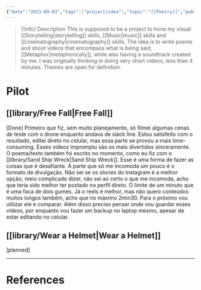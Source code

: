 ```yaml
---
{"date":"2023-09-03","tags":["project/idea"],"topic":"[[Poetry]]","publish":true,"description":"Creative experiment in weaving words, sound, and visuals into a single, evocative experience.","PassFrontmatter":true}
---
```


>[!info] Description
> This is supposed to be a project to hone my visual [[Storytelling\|storytelling]] skills, [[Music\|music]] skills and [[cinematography\|cinematography]] skills. The idea is to write poems and shoot videos that encompass what is being said, [[Metaphor\|metaphorically]], while also having a soundtrack created by me. I was originally thinking in doing very short videos, less than 4 minutes. Themes are open for definition.
# Pilot
## [[library/Free Fall\|Free Fall]]
[Done]
Primeiro que fiz, sem muito planejamento, só filmei algumas cenas de teste com o drone enquanto andava de slack line. Estou satisfeito com o resultado, editei direto no celular, mas essa parte se provou a mais time-consuming. Esses vídeos impromptu são os mais divertidos sinceramente. O poema/texto também foi escrito no momento, como eu fiz com o [[library/Sand Ship Wreck\|Sand Ship Wreck]]. Esse é uma forma de fazer as coisas que é desafiante. A parte que só me incomoda um pouco é o formato de divulgação. Não sei se os stories do Instagram é a melhor opção, meio complicado dizer, não sei ao certo o que me incomoda, acho que teria sido melhor ter postado no perfil direto. O limite de um minuto que é uma faca de dois gumes. Já o reels é melhor, mas não quero conteúdos muitos longos também, acho que no máximo 2min30. Para o próximo vou utilizar ele e comparar. Além disso preciso pensar onde vou guardar esses vídeos, por enquanto vou fazer um backup no laptop mesmo, apesar de estar editando no celular.
## [[library/Wear a Helmet\|Wear a Helmet]] 
[planned]

---
# References
>